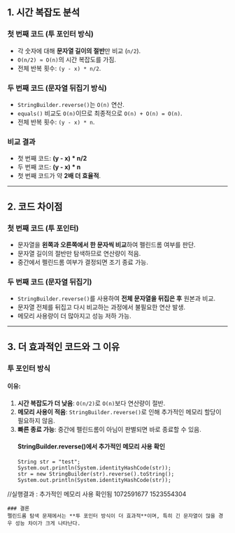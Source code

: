 <h2 id="1-시간-복잡도-분석">1. 시간 복잡도 분석</h2>
<h3 id="첫-번째-코드-투-포인터-방식">첫 번째 코드 (투 포인터 방식)</h3>
<ul>
<li>각 숫자에 대해 <strong>문자열 길이의 절반</strong>만 비교 (<code>n/2</code>).</li>
<li><code>O(n/2) ≈ O(n)</code>의 시간 복잡도를 가짐.</li>
<li>전체 반복 횟수: <code>(y - x) * n/2</code>.</li>
</ul>
<h3 id="두-번째-코드-문자열-뒤집기-방식">두 번째 코드 (문자열 뒤집기 방식)</h3>
<ul>
<li><code>StringBuilder.reverse()</code>는 <code>O(n)</code> 연산.</li>
<li><code>equals()</code> 비교도 <code>O(n)</code>이므로 최종적으로 <code>O(n) + O(n) = O(n)</code>.</li>
<li>전체 반복 횟수: <code>(y - x) * n</code>.</li>
</ul>
<h3 id="비교-결과">비교 결과</h3>
<ul>
<li>첫 번째 코드: <strong>(y - x) * n/2</strong></li>
<li>두 번째 코드: <strong>(y - x) * n</strong></li>
<li>첫 번째 코드가 약 <strong>2배 더 효율적</strong>.</li>
</ul>
<hr />
<h2 id="2-코드-차이점">2. 코드 차이점</h2>
<h3 id="첫-번째-코드-투-포인터">첫 번째 코드 (투 포인터)</h3>
<ul>
<li>문자열을 <strong>왼쪽과 오른쪽에서 한 문자씩 비교</strong>하여 펠린드롬 여부를 판단.</li>
<li>문자열 길이의 절반만 탐색하므로 연산량이 적음.</li>
<li>중간에서 펠린드롬 여부가 결정되면 조기 종료 가능.</li>
</ul>
<h3 id="두-번째-코드-문자열-뒤집기">두 번째 코드 (문자열 뒤집기)</h3>
<ul>
<li><code>StringBuilder.reverse()</code>를 사용하여 <strong>전체 문자열을 뒤집은 후</strong> 원본과 비교.</li>
<li>문자열 전체를 뒤집고 다시 비교하는 과정에서 불필요한 연산 발생.</li>
<li>메모리 사용량이 더 많아지고 성능 저하 가능.</li>
</ul>
<hr />
<h2 id="3-더-효과적인-코드와-그-이유">3. 더 효과적인 코드와 그 이유</h2>
<h3 id="투-포인터-방식">투 포인터 방식</h3>
<h4 id="이유">이유:</h4>
<ol>
<li><strong>시간 복잡도가 더 낮음</strong>: <code>O(n/2)</code>로 <code>O(n)</code>보다 연산량이 절반.</li>
<li><strong>메모리 사용이 적음</strong>: <code>StringBuilder.reverse()</code>로 인해 추가적인 메모리 할당이 필요하지 않음.</li>
<li><strong>빠른 종료 가능</strong>: 중간에 펠린드롬이 아님이 판별되면 바로 종료할 수 있음.<h4 id="stringbuilderreverse에서-추가적인-메모리-사용-확인">StringBuilder.reverse()에서 추가적인 메모리 사용 확인</h4>
<pre><code class="language-java">String str = &quot;test&quot;;
System.out.println(System.identityHashCode(str));
str = new StringBuilder(str).reverse().toString();
System.out.println(System.identityHashCode(str));
</code></pre>
</li>
</ol>
<p>//실행결과 : 추가적인 메모리 사용 확인됨
1072591677
1523554304</p>
<pre><code>### 결론
펠린드롬 탐색 문제에서는 **투 포인터 방식이 더 효과적**이며, 특히 긴 문자열이 많을 경우 성능 차이가 크게 나타난다.</code></pre>
